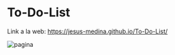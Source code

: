 # To-Do-List

Link a la web: https://jesus-medina.github.io/To-Do-List/


![pagina](https://user-images.githubusercontent.com/102434136/183363482-70658b7c-dd49-4354-a0fe-5d30b22e3d18.png)
